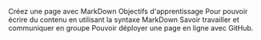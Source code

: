 Créez une page avec MarkDown
Objectifs d'apprentissage
Pour pouvoir écrire du contenu en utilisant la syntaxe MarkDown
Savoir travailler et communiquer en groupe
Pouvoir déployer une page en ligne avec GitHub.
